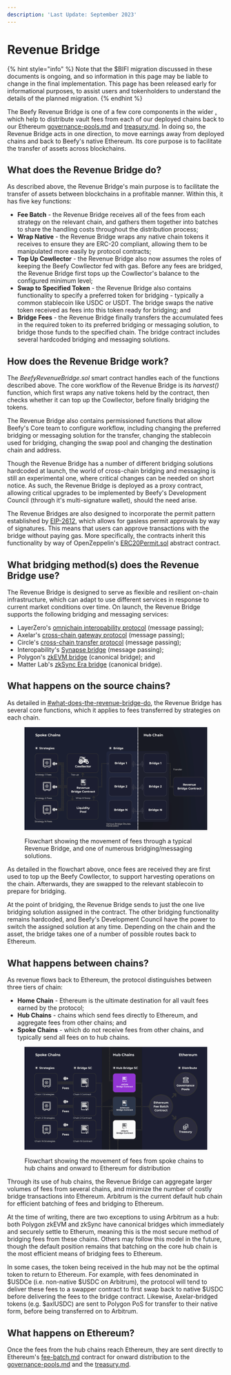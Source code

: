 ```yaml
---
description: 'Last Update: September 2023'
---
```


# Revenue Bridge

{% hint style="info" %}
Note that the $BIFI migration discussed in these documents is ongoing, and so information in this page may be liable to change in the final implementation. This page has been released early for informational purposes, to assist users and tokenholders to understand the details of the planned migration.
{% endhint %}

The Beefy Revenue Bridge is one of a few core components in the wider [.](./ "mention") which help to distribute vault fees from each of our deployed chains back to our Ethereum [governance-pools.md](governance-pools.md "mention") and [treasury.md](../../dao/treasury.md "mention"). In doing so, the Revenue Bridge acts in one direction, to move earnings away from deployed chains and back to Beefy's native Ethereum. Its core purpose is to facilitate the transfer of assets across blockchains.

## What does the Revenue Bridge do?

As described above, the Revenue Bridge's main purpose is to facilitate the transfer of assets between blockchains in a profitable manner. Within this, it has five key functions:

* **Fee Batch** - the Revenue Bridge receives all of the fees from each strategy on the relevant chain, and gathers them together into batches to share the handling costs throughout the distribution process;
* **Wrap Native** - the Revenue Bridge wraps any native chain tokens it receives to ensure they are ERC-20 compliant, allowing them to be manipulated more easily by protocol contracts;
* **Top Up Cowllector** - the Revenue Bridge also now assumes the roles of keeping the Beefy Cowllector fed with gas. Before any fees are bridged, the Revenue Bridge first tops up the Cowllector's balance to the configured minimum level;
* **Swap to Specified Token** - the Revenue Bridge also contains functionality to specify a preferred token for bridging - typically a common stablecoin like USDC or USDT. The bridge swaps the native token received as fees into this token ready for bridging; and
* **Bridge Fees** - the Revenue Bridge finally transfers the accumulated fees in the required token to its preferred bridging or messaging solution, to bridge those funds to the specified chain. The bridge contract includes several hardcoded bridging and messaging solutions.

## How does the Revenue Bridge work?

The _BeefyRevenueBridge.sol_ smart contract handles each of the functions described above. The core workflow of the Revenue Bridge is its _harvest()_ function, which first wraps any native tokens held by the contract, then checks whether it can top up the Cowllector, before finally bridging the tokens.

The Revenue Bridge also contains permissioned functions that allow Beefy's Core team to configure workflow, including changing the preferred bridging or messaging solution for the transfer, changing the stablecoin used for bridging, changing the swap pool and changing the destination chain and address.

Though the Revenue Bridge has a number of different bridging solutions hardcoded at launch, the world of cross-chain bridging and messaging is still an experimental one, where critical changes can be needed on short notice. As such, the Revenue Bridge is deployed as a proxy contract, allowing critical upgrades to be implemented by Beefy's Development Council (through it's multi-signature wallet), should the need arise.

The Revenue Bridges are also designed to incorporate the permit pattern established by [EIP-2612](https://eips.ethereum.org/EIPS/eip-2612), which allows for gasless permit approvals by way of signatures. This means that users can approve transactions with the bridge without paying gas. More specifically, the contracts inherit this functionality by way of OpenZeppelin's [ERC20Permit.sol](https://github.com/OpenZeppelin/openzeppelin-contracts/blob/master/contracts/token/ERC20/extensions/ERC20Permit.sol) abstract contract.&#x20;

## What bridging method(s) does the Revenue Bridge use?

The Revenue Bridge is designed to serve as flexible and resilient on-chain infrastructure, which can adapt to use different services in response to current market conditions over time. On launch, the Revenue Bridge supports the following bridging and messaging services:

* LayerZero's [omnichain interopability protocol](https://layerzero.gitbook.io/docs/) (message passing);
* Axelar's [cross-chain gateway protocol](https://docs.axelar.dev/) (message passing);
* Circle's [cross-chain transfer protocol](https://developers.circle.com/stablecoin/docs/cctp-getting-started) (message passing);
* Interopability's [Synapse bridge](https://docs.synapseprotocol.com/protocol/synapse-bridge) (message passing);
* Polygon's [zkEVM bridge](https://wiki.polygon.technology/docs/category/zkevm-bridge/) (canonical bridge); and
* Matter Lab's [zkSync Era bridge](https://era.zksync.io/docs/reference/concepts/bridging-asset.html) (canonical bridge).&#x20;

## What happens on the source chains?

As detailed in [#what-does-the-revenue-bridge-do](revenue-bridge.md#what-does-the-revenue-bridge-do "mention"), the Revenue Bridge has several core functions, which it applies to fees transferred by strategies on each chain.

<figure><img src="../../.gitbook/assets/Revenue-bridge-flowchart.gif" alt=""><figcaption><p>Flowchart showing the movement of fees through a typical Revenue Bridge, and one of numerous bridging/messaging solutions.</p></figcaption></figure>

As detailed in the flowchart above, once fees are received they are first used to top up the Beefy Cowllector, to support harvesting operations on the chain. Afterwards, they are swapped to the relevant stablecoin to prepare for bridging.&#x20;

At the point of bridging, the Revenue Bridge sends to just the one live bridging solution assigned in the contract. The other bridging functionality remains hardcoded, and Beefy's Development Council have the power to switch the assigned solution at any time. Depending on the chain and the asset, the bridge takes one of a number of possible routes back to Ethereum.

## What happens between chains?

As revenue flows back to Ethereum, the protocol distinguishes between three tiers of chain:

* **Home Chain** - Ethereum is the ultimate destination for all vault fees earned by the protocol;
* **Hub Chains** - chains which send fees directly to Ethereum, and aggregate fees from other chains; and
* **Spoke Chains** - which do not receive fees from other chains, and typically send all fees on to hub chains.

<figure><img src="../../.gitbook/assets/revenue-hub-spoke-flowchart.gif" alt=""><figcaption><p>Flowchart showing the movement of fees from spoke chains to hub chains and onward to Ethereum for distribution</p></figcaption></figure>

Through its use of hub chains, the Revenue Bridge can aggregate larger volumes of fees from several chains, and minimize the number of costly bridge transactions into Ethereum. Arbitrum is the current default hub chain for efficient batching of fees and bridging to Ethereum.

At the time of writing, there are two exceptions to using Arbitrum as a hub: both Polygon zkEVM and zkSync have canonical bridges which immediately and securely settle to Etherum, meaning this is the most secure method of bridging fees from these chains. Others may follow this model in the future, though the default position remains that batching on the core hub chain is the most efficient means of bridging fees to Ethereum.&#x20;

In some cases, the token being received in the hub may not be the optimal token to return to Ethereum. For example, with fees denominated in $USDCe (i.e. non-native $USDC on Arbitrum), the protocol will tend to deliver these fees to a swapper contract to first swap back to native $USDC before delivering the fees to the bridge contract. Likewise, Axelar-bridged tokens (e.g. $axlUSDC) are sent to Polygon PoS for transfer to their native form, before being transferred on to Arbitrum.

## What happens on Ethereum?

Once the fees from the hub chains reach Ethereum, they are sent directly to Ethereum's [fee-batch.md](fee-batch.md "mention") contract for onward distribution to the [governance-pools.md](governance-pools.md "mention") and the [treasury.md](../../dao/treasury.md "mention").

